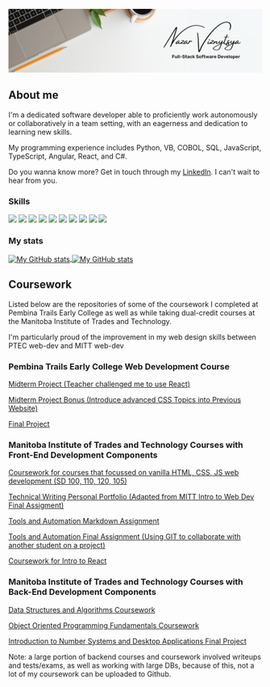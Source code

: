 ![Old school tech](assets/new.jpg "Old school tech")

## About me

I'm a dedicated software developer able to proficiently work autonomously or collaboratively in a team setting, with an eagerness and dedication to learning new skills.

My programming experience includes Python, VB, COBOL, SQL, JavaScript, TypeScript, Angular, React, and
C#. 

Do you wanna know more? Get in touch through my [LinkedIn](https://www.linkedin.com/in/nazar-viznytsya). I can't wait to hear from you.

### Skills

![](https://img.shields.io/badge/code-python-informational?style=for-the-badge&logo=python&logoColor=white&color=fd9b2e)
![](https://img.shields.io/badge/code-javascript-informational?style=for-the-badge&logo=javascript&logoColor=white&color=fd9b2e)
![](https://img.shields.io/badge/code-typescript-informational?style=for-the-badge&logo=typescript&logoColor=white&color=fd9b2e)
![](https://img.shields.io/badge/code-react-informational?style=for-the-badge&logo=react&logoColor=white&color=fd9b2e)
![](https://img.shields.io/badge/code-COBOL-informational?style=for-the-badge&logo=Windows%20Terminal&logoColor=white&color=fd9b2e)
![](https://img.shields.io/badge/code-VB-informational?style=for-the-badge&logo=.net&logoColor=white&color=fd9b2e)
![](https://img.shields.io/badge/code-c%23-informational?style=for-the-badge&logo=csharp&logoColor=white&color=fd9b2e)
![](https://img.shields.io/badge/web-html-informational?style=for-the-badge&logo=html5&logoColor=white&color=fd9b2e)
![](https://img.shields.io/badge/web-css-informational?style=for-the-badge&logo=css3&logoColor=white&color=fd9b2e)
![](https://img.shields.io/badge/db-sql-informational?style=for-the-badge&logo=sql&logoColor=white&color=fd9b2e)

### My stats

<a href="https://github.com/Nazarchamp">
  <img height="205px" align="center" src="https://github-readme-stats.vercel.app/api?username=Nazarchamp&theme=slateorange&show_icons=true&color=fd9b2e" alt="My GitHub stats" />
</a>
<a href="https://github.com/Nazarchamp">
  <img align="center" src="https://github-readme-stats.vercel.app/api/top-langs/?username=Nazarchamp&theme=slateorange&hide=Ruby&show_icons=true&langs_count=3" alt="My 
  GitHub stats"/>
</a>

## Coursework
Listed below are the repositories of some of the coursework I completed at Pembina Trails Early College as well as while taking dual-credit courses at the Manitoba Institute of Trades and Technology.

I'm particularly proud of the improvement in my web design skills between PTEC web-dev and MITT web-dev
### Pembina Trails Early College Web Development Course
[Midterm Project (Teacher challenged me to use React)](https://github.com/Nazarchamp/React-Project)

[Midterm Project Bonus (Introduce advanced CSS Topics into Previous Website)](https://github.com/Nazarchamp/CSS-Bonus-Mark-Project-Incorporated-Into-React)

[Final Project](https://github.com/Nazarchamp/Final-Project)

### Manitoba Institute of Trades and Technology Courses with Front-End Development Components
[Coursework for courses that focussed on vanilla HTML, CSS, JS web development (SD 100, 110, 120, 105)](https://github.com/Nazarchamp/Nazarchamp.github.io)

[Technical Writing Personal Portfolio (Adapted from MITT Intro to Web Dev Final Assigment)](https://github.com/Nazarchamp/Personal-Portfolio)

[Tools and Automation Markdown Assignment](https://github.com/Nazarchamp/Dialog-Tutorial)

[Tools and Automation Final Assignment (Using GIT to collaborate with another student on a project)](https://github.com/Nazarchamp/Final-Tools-and-Automation)

[Coursework for Intro to React](https://github.com/Nazarchamp/MITT-Intro-To-React)

### Manitoba Institute of Trades and Technology Courses with Back-End Development Components
[Data Structures and Algorithms Coursework](https://github.com/Nazarchamp/MITT-Data-Structures-And-Algorithms)

[Object Oriented Programming Fundamentals Coursework](https://github.com/Nazarchamp/MITT-Object-Oriented-Programming-Fundamentals)

[Introduction to Number Systems and Desktop Applications Final Project](https://github.com/Nazarchamp/MITT-Number-Systems-And-Desktop-Apps-Final)

Note: a large portion of backend courses and coursework involved writeups and tests/exams, as well as working with large DBs, because of this, not a lot of my coursework can be uploaded to Github.
